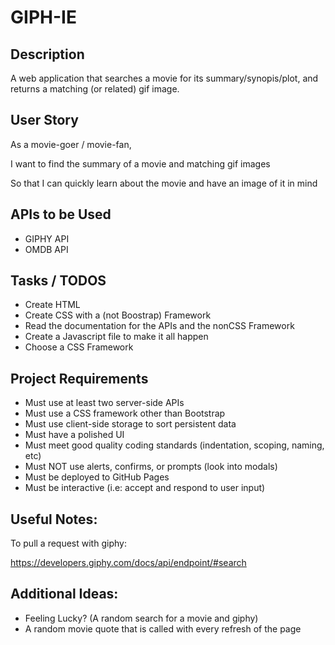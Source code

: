 # GIPH-IE

## Description
A web application that searches a movie for its summary/synopis/plot, and returns a matching (or related) gif image. 

## User Story


As a movie-goer / movie-fan,

I want to find the summary of a movie and matching gif images

So that I can quickly learn about the movie and have an image of it in mind

## APIs to be Used
- GIPHY API
- OMDB API 

## Tasks / TODOS
- Create HTML
- Create CSS with a (not Boostrap) Framework
- Read the documentation for the APIs and the nonCSS Framework
- Create a Javascript file to make it all happen
- Choose a CSS Framework

## Project Requirements
- Must use at least two server-side APIs
- Must use a CSS framework other than Bootstrap
- Must use client-side storage to sort persistent data
- Must have a polished UI
- Must meet good quality coding standards (indentation, scoping, naming, etc)
- Must NOT use alerts, confirms, or prompts (look into modals)
- Must be deployed to GitHub Pages
- Must be interactive (i.e: accept and respond to user input)

## Useful Notes: 

To pull a request with giphy: 

https://developers.giphy.com/docs/api/endpoint/#search 


## Additional Ideas: 
- Feeling Lucky? (A random search for a movie and giphy)
- A random movie quote that is called with every refresh of the page